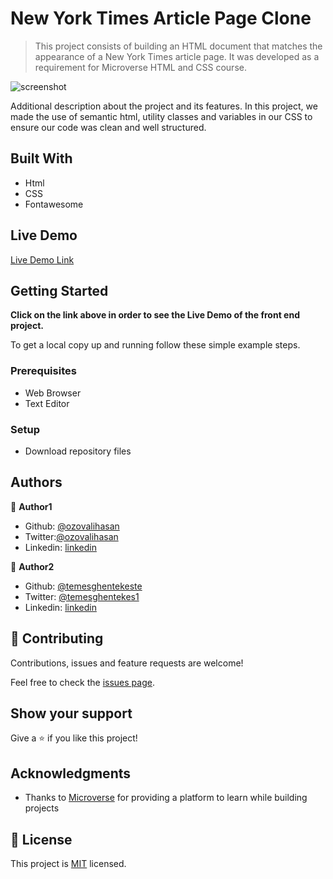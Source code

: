 # New York Times Article Page Clone

> This project consists of building an HTML document that matches the appearance of a New York Times article page. It was developed as a requirement for Microverse HTML and CSS course.

![screenshot](./images/app_screenshot.png)

Additional description about the project and its features.
In this project, we made the use of semantic html, utility classes and variables in our CSS to ensure our code was clean and well structured.

## Built With

- Html
- CSS
- Fontawesome

## Live Demo

[Live Demo Link](https://rawcdn.githack.com/temesghentekeste/nyt-article-page-clone/ed54084431e9eded27f84fd2b6c0381a27e98664/index.html)

## Getting Started

**Click on the link above in order to see the Live Demo of the front end project.**

To get a local copy up and running follow these simple example steps.

### Prerequisites

- Web Browser
- Text Editor

### Setup

- Download repository files

## Authors

👤 **Author1**

- Github: [@ozovalihasan](https://github.com/ozovalihasan)
- Twitter:[@ozovalihasan](https://twitter.com/ozovalihasan)
- Linkedin: [linkedin](https://www.linkedin.com/in/hasan-ozovali/)

👤 **Author2**

- Github: [@temesghentekeste](https://github.com/temesghentekeste)
- Twitter: [@temesghentekes1](https://twitter.com/temesghentekes1)
- Linkedin: [linkedin](https://www.linkedin.com/in/temesghen-tekeste-bahta-8b5243193/)

## 🤝 Contributing

Contributions, issues and feature requests are welcome!

Feel free to check the [issues page](https://github.com/temesghentekeste/nyt-article-page-clone/issues/).

## Show your support

Give a ⭐️ if you like this project!

## Acknowledgments

- Thanks to [Microverse](https://www.microverse.org/) for providing a platform to learn while building projects

## 📝 License

This project is [MIT](lic.url) licensed.
